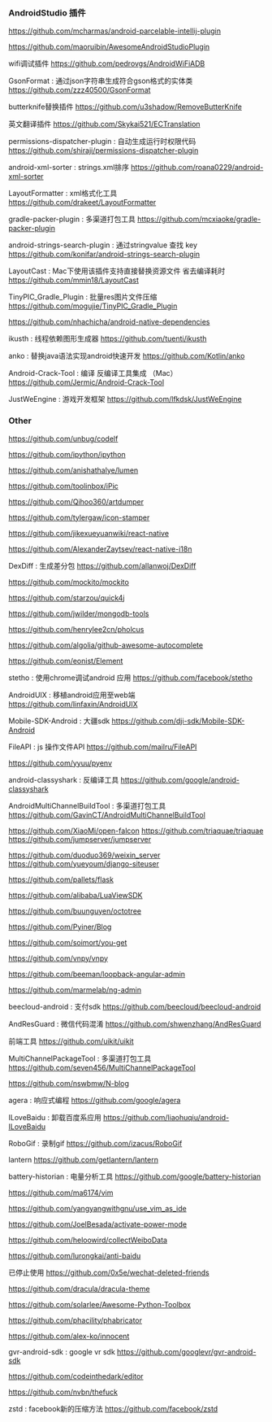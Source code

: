 ### AndroidStudio 插件

https://github.com/mcharmas/android-parcelable-intellij-plugin

https://github.com/maoruibin/AwesomeAndroidStudioPlugin

wifi调试插件
https://github.com/pedrovgs/AndroidWiFiADB

GsonFormat : 通过json字符串生成符合gson格式的实体类
https://github.com/zzz40500/GsonFormat

butterknife替换插件
https://github.com/u3shadow/RemoveButterKnife

英文翻译插件
https://github.com/Skykai521/ECTranslation

permissions-dispatcher-plugin : 自动生成运行时权限代码
https://github.com/shiraji/permissions-dispatcher-plugin

android-xml-sorter : strings.xml排序
https://github.com/roana0229/android-xml-sorter

LayoutFormatter : xml格式化工具
https://github.com/drakeet/LayoutFormatter

gradle-packer-plugin : 多渠道打包工具
https://github.com/mcxiaoke/gradle-packer-plugin

android-strings-search-plugin : 通过stringvalue 查找 key
https://github.com/konifar/android-strings-search-plugin

LayoutCast : Mac下使用该插件支持直接替换资源文件 省去编译耗时
https://github.com/mmin18/LayoutCast

TinyPIC_Gradle_Plugin : 批量res图片文件压缩
https://github.com/mogujie/TinyPIC_Gradle_Plugin


https://github.com/nhachicha/android-native-dependencies

ikusth : 线程依赖图形生成器
https://github.com/tuenti/ikusth

anko : 替换java语法实现android快速开发
https://github.com/Kotlin/anko

Android-Crack-Tool : 编译 反编译工具集成 （Mac）
https://github.com/Jermic/Android-Crack-Tool

JustWeEngine : 游戏开发框架
https://github.com/lfkdsk/JustWeEngine

### Other
https://github.com/unbug/codelf

https://github.com/ipython/ipython

https://github.com/anishathalye/lumen

https://github.com/toolinbox/iPic

https://github.com/Qihoo360/artdumper

https://github.com/tylergaw/icon-stamper

https://github.com/jikexueyuanwiki/react-native

https://github.com/AlexanderZaytsev/react-native-i18n

DexDiff : 生成差分包
https://github.com/allanwoj/DexDiff

https://github.com/mockito/mockito

https://github.com/starzou/quick4j

https://github.com/jwilder/mongodb-tools

https://github.com/henrylee2cn/pholcus

https://github.com/algolia/github-awesome-autocomplete

https://github.com/eonist/Element

stetho : 使用chrome调试android 应用
https://github.com/facebook/stetho

AndroidUIX : 移植android应用至web端
https://github.com/linfaxin/AndroidUIX

Mobile-SDK-Android : 大疆sdk
https://github.com/dji-sdk/Mobile-SDK-Android

FileAPI : js 操作文件API
https://github.com/mailru/FileAPI

https://github.com/yyuu/pyenv

android-classyshark : 反编译工具
https://github.com/google/android-classyshark

AndroidMultiChannelBuildTool : 多渠道打包工具
https://github.com/GavinCT/AndroidMultiChannelBuildTool

https://github.com/XiaoMi/open-falcon
https://github.com/triaquae/triaquae
https://github.com/jumpserver/jumpserver

https://github.com/duoduo369/weixin_server
https://github.com/yueyoum/django-siteuser

https://github.com/pallets/flask

https://github.com/alibaba/LuaViewSDK

https://github.com/buunguyen/octotree

https://github.com/Pyiner/Blog

https://github.com/soimort/you-get

https://github.com/vnpy/vnpy

https://github.com/beeman/loopback-angular-admin

https://github.com/marmelab/ng-admin

beecloud-android : 支付sdk
https://github.com/beecloud/beecloud-android

AndResGuard : 微信代码混淆
https://github.com/shwenzhang/AndResGuard

前端工具
https://github.com/uikit/uikit

MultiChannelPackageTool : 多渠道打包工具
https://github.com/seven456/MultiChannelPackageTool

https://github.com/nswbmw/N-blog

agera : 响应式编程
https://github.com/google/agera

ILoveBaidu : 卸载百度系应用
https://github.com/liaohuqiu/android-ILoveBaidu

RoboGif : 录制gif
https://github.com/izacus/RoboGif

lantern
https://github.com/getlantern/lantern

battery-historian : 电量分析工具
https://github.com/google/battery-historian

https://github.com/ma6174/vim

https://github.com/yangyangwithgnu/use_vim_as_ide

https://github.com/JoelBesada/activate-power-mode

https://github.com/heloowird/collectWeiboData

https://github.com/lurongkai/anti-baidu

已停止使用
https://github.com/0x5e/wechat-deleted-friends

https://github.com/dracula/dracula-theme

https://github.com/solarlee/Awesome-Python-Toolbox

https://github.com/phacility/phabricator

https://github.com/alex-ko/innocent

gvr-android-sdk : google vr sdk
https://github.com/googlevr/gvr-android-sdk

https://github.com/codeinthedark/editor

https://github.com/nvbn/thefuck

zstd : facebook新的压缩方法
https://github.com/facebook/zstd
